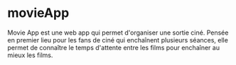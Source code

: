 # movieApp

Movie App est une web app qui permet d'organiser une sortie ciné.
Pensée en premier lieu pour les fans de ciné qui enchaînent plusieurs séances, elle permet de connaître le temps d'attente entre les films pour enchaîner au mieux les films.
